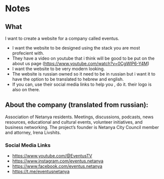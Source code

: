 # Notes


## What 
I want to create a website for a company called eventus. 
- I want the website to be designed using the stack you are most profecient with. 
- They have a video on youtube that i think will be good to be put on the about us page (https://www.youtube.com/watch?v=0CgWlP6-Y4M)
- I want the website to be very modern looking.
- The website is russian owned so it need to be in russian but i want it to have the option to be translated to hebrew and english. 
- If you can, use their social media links to help you , do it. their logo is also on there.

## About the company (translated from russian):
Association of Netanya residents. Meetings, discussions, podcasts, news resources, educational and cultural events, volunteer initiatives, and business networking. The project’s founder is Netanya City Council member and attorney, Irena Livshits.

### Social Media Links
- https://www.youtube.com/@EventusTV
- https://www.instagram.com/eventus.netanya
- https://www.facebook.com/eventus.netanya
- https://t.me/eventusnetanya



